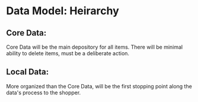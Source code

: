 #  Data Model: Heirarchy

## Core Data:
  Core Data will be the main depository for all items. There will be minimal ability to delete items, must be a deliberate action.
  
## Local Data:
  More organized than the Core Data, will be the first stopping point along the data's process to the shopper.
      
